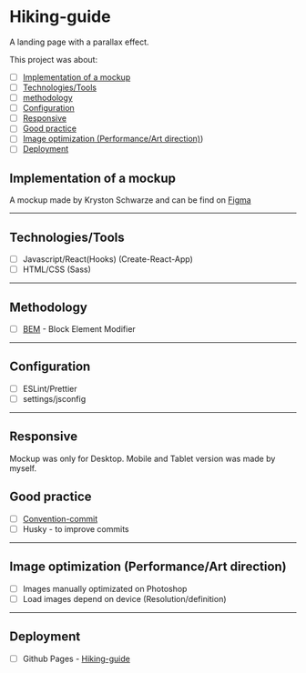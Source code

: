 # Hiking-guide

A landing page with a parallax effect.

This project was about:

 - [ ] [Implementation of a mockup](#implementation-of-a-mockup)
 - [ ] [Technologies/Tools](#technologiestools)
 - [ ] [methodology](#methodology)
 - [ ] [Configuration](#configuration)
 - [ ] [Responsive](#responsive)
 - [ ] [Good practice](#good-practice)
 - [ ] [Image optimization (Performance/Art direction)](#image-optimization-performanceart-direction))
 - [ ] [Deployment](#deployment)

## Implementation of a mockup

A mockup made by Kryston Schwarze and can be find on [Figma](https://www.figma.com/community/file/788675347108478517)

---

## Technologies/Tools

 * [ ] Javascript/React(Hooks) (Create-React-App)
 * [ ] HTML/CSS (Sass)

---

## Methodology

 * [ ] [BEM](http://getbem.com/) - Block Element Modifier

---

## Configuration

 * [ ] ESLint/Prettier
 * [ ] settings/jsconfig

---

## Responsive

Mockup was only for Desktop. Mobile and Tablet version was made by myself.

## Good practice

 * [ ] [Convention-commit](https://www.conventionalcommits.org/en/v1.0.0/)
 * [ ] Husky - to improve commits

---

## Image optimization (Performance/Art direction)

 * [ ] Images manually optimizated on Photoshop
 * [ ] Load images depend on device (Resolution/definition)

---

## Deployment

 * [ ] Github Pages - [Hiking-guide](https://ngkn.github.io/hiking-guide/)
